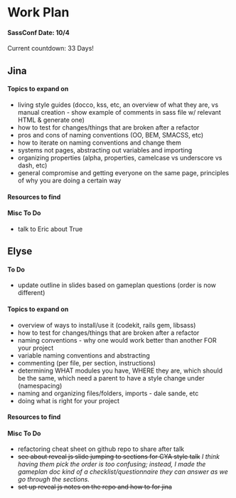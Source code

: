 # Work Plan

#### SassConf Date: 10/4

Current countdown: 33 Days!

## Jina

#### Topics to expand on

* living style guides  (docco, kss, etc, an overview of what they are, vs manual creation - show example of comments in sass file w/ relevant HTML & generate one)
* how to test for changes/things that are broken after a refactor
* pros and cons of naming conventions (OO, BEM, SMACSS, etc)
* how to iterate on naming conventions and change them
* systems not pages, abstracting out variables and importing
* organizing properties (alpha, properties, camelcase vs underscore vs dash, etc)
* general compromise and getting everyone on the same page, principles of why you are doing a certain way

#### Resources to find

#### Misc To Do

* talk to Eric about True

## Elyse

#### To Do

* update outline in slides based on gameplan questions (order is now different)

#### Topics to expand on

* overview of ways to install/use it (codekit, rails gem, libsass)
* how to test for changes/things that are broken after a refactor
* naming conventions - why one would work better than another FOR your project
* variable naming conventions and abstracting
* commenting (per file, per section, instructions)
* determining WHAT modules you have, WHERE they are, which should be the same, which need a parent to have a style change under (namespacing)
* naming and organizing files/folders, imports - dale sande, etc
* doing what is right for your project


#### Resources to find

#### Misc To Do

* refactoring cheat sheet on github repo to share after talk
* ~~see about reveal js slide jumping to sections for CYA style talk~~ _I think having them pick the order is too confusing; instead, I made the gameplan doc kind of a checklist/questionnaire they can answer as we go through the sections._
* ~~set up reveal js notes on the repo and how to for jina~~
